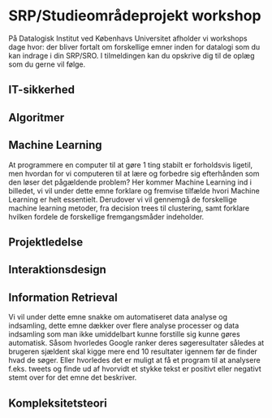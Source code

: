 # SRP/Studieområdeprojekt workshop
På Datalogisk Institut ved Københavs Universitet afholder vi workshops dage hvor:
der bliver fortalt om forskellige emner inden for datalogi som du kan indrage i
din SRP/SRO. I tilmeldingen kan du opskrive dig til de oplæg som du gerne vil
følge.


## IT-sikkerhed


## Algoritmer


## Machine Learning
At programmere en computer til at gøre 1 ting stabilt er forholdsvis ligetil,
men hvordan for vi computeren til at lære og forbedre sig efterhånden som den
løser det pågældende problem? Her kommer Machine Learning ind i billedet, vi
vil under dette emne forklare og fremvise tilfælde hvori Machine Learning er
helt essentielt. Derudover vi vil gennemgå de forskellige machine learning
metoder, fra decision trees til clustering, samt forklare hvilken fordele de
forskellige fremgangsmåder indeholder.


## Projektledelse


## Interaktionsdesign


## Information Retrieval
Vi vil under dette emne snakke om automatiseret data analyse og indsamling,
dette emne dækker over flere analyse processer og data indsamling som man ikke
umiddelbart kunne forstille sig kunne gøres automatisk. Såsom hvorledes Google
ranker deres søgeresultater således at brugeren sjældent skal kigge mere end
10 resultater igennem før de finder hvad de søger. Eller hvorledes det er
muligt at få et program til at analysere f.eks. tweets og finde ud af hvorvidt
et stykke tekst er positivt eller negativt stemt over for det emne det
beskriver.


## Kompleksitetsteori
